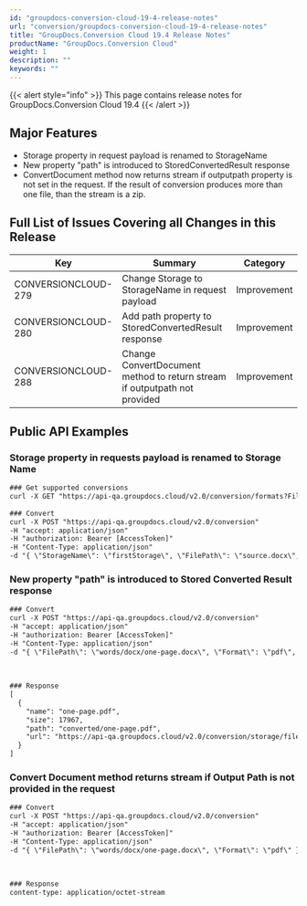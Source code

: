 ```yaml
---
id: "groupdocs-conversion-cloud-19-4-release-notes"
url: "conversion/groupdocs-conversion-cloud-19-4-release-notes"
title: "GroupDocs.Conversion Cloud 19.4 Release Notes"
productName: "GroupDocs.Conversion Cloud"
weight: 1
description: ""
keywords: ""
---
```


{{< alert style="info" >}}
This page contains release notes for GroupDocs.Conversion Cloud 19.4
{{< /alert >}}

## Major Features ##

* Storage property in request payload is renamed to StorageName
* New property "path" is introduced to StoredConvertedResult response
* ConvertDocument method now returns stream if outputpath property is not set in the request. If the result of conversion produces more than one file, than the stream is a zip.

## Full List of Issues Covering all Changes in this Release ##



|Key|Summary|Category
|---|---|---
|CONVERSIONCLOUD-279|Change Storage to StorageName in request payload|Improvement
|CONVERSIONCLOUD-280|Add path property to StoredConvertedResult response|Improvement
|CONVERSIONCLOUD-288|Change ConvertDocument method to return stream if outputpath not provided|Improvement

## Public API Examples ##

### Storage property in requests payload is renamed to Storage Name ###

```html
### Get supported conversions
curl -X GET "https://api-qa.groupdocs.cloud/v2.0/conversion/formats?FilePath#source.docx&#x26;StorageName#firstStorage" -H "accept: application/json" -H "authorization: Bearer [AccessToken]"
 
### Convert
curl -X POST "https://api-qa.groupdocs.cloud/v2.0/conversion"
-H "accept: application/json"
-H "authorization: Bearer [AccessToken]"
-H "Content-Type: application/json"
-d "{ \"StorageName\": \"firstStorage\", \"FilePath\": \"source.docx\", \"Format\": \"pdf\", \"OutputPath\": \"converted\"}"

```

### New property "path" is introduced to Stored Converted Result response ###

```html
### Convert
curl -X POST "https://api-qa.groupdocs.cloud/v2.0/conversion"
-H "accept: application/json"
-H "authorization: Bearer [AccessToken]"
-H "Content-Type: application/json"
-d "{ \"FilePath\": \"words/docx/one-page.docx\", \"Format\": \"pdf\", \"OutputPath\": \"converted\"}"
 
 
 
### Response
[
  {
    "name": "one-page.pdf",
    "size": 17967,
    "path": "converted/one-page.pdf",
    "url": "https://api-qa.groupdocs.cloud/v2.0/conversion/storage/file/converted/one-page.pdf"
  }
]

```

### Convert Document method returns stream if Output Path is not provided in the request ###

```html
### Convert
curl -X POST "https://api-qa.groupdocs.cloud/v2.0/conversion"
-H "accept: application/json"
-H "authorization: Bearer [AccessToken]"
-H "Content-Type: application/json"
-d "{ \"FilePath\": \"words/docx/one-page.docx\", \"Format\": \"pdf\" }"
 
 
 
### Response
content-type: application/octet-stream

```

